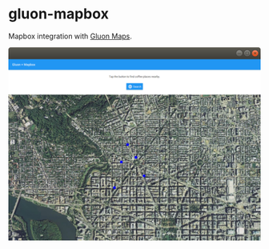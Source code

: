 # gluon-mapbox

Mapbox integration with [Gluon Maps](https://github.com/gluonhq/maps).

![desktop](screenshot.png)
